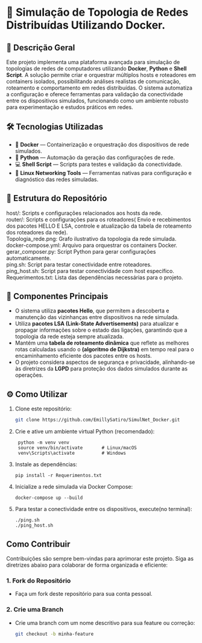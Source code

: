 # 🚀 Simulação de Topologia de Redes Distribuídas Utilizando Docker.

## 📖 Descrição Geral

Este projeto implementa uma plataforma avançada para simulação de topologias de redes de computadores utilizando **Docker**, **Python** e **Shell Script**. A solução permite criar e orquestrar múltiplos hosts e roteadores em containers isolados, possibilitando análises realistas de comunicação, roteamento e comportamento em redes distribuídas. O sistema automatiza a configuração e oferece ferramentas para validação da conectividade entre os dispositivos simulados, funcionando como um ambiente robusto para experimentação e estudos práticos em redes.

## 🛠 Tecnologias Utilizadas

- 🐳 **Docker** — Containerização e orquestração dos dispositivos de rede simulados.  
- 🐍 **Python** — Automação da geração das configurações de rede.  
- 💻 **Shell Script** — Scripts para testes e validação da conectividade.  
- 🐧 **Linux Networking Tools** — Ferramentas nativas para configuração e diagnóstico das redes simuladas.  

## 📂 Estrutura do Repositório

host/: Scripts e configurações relacionados aos hosts da rede.  
router/: Scripts e configurações para os roteadores( Envio e recebimentos dos pacotes HELLO E LSA, controle e atualização da tabela de roteamento dos roteadores da rede).  
Topologia_rede.png: Grafo ilustrativo da topologia da rede simulada.  
docker-compose.yml: Arquivo para orquestrar os containers Docker.  
gerar_composer.py: Script Python para gerar configurações automaticamente.  
ping.sh: Script para testar conectividade entre roteadores.  
ping_host.sh: Script para testar conectividade com host específico.  
Requerimentos.txt: Lista das dependências necessárias para o projeto.

## 🧩 Componentes Principais

- O sistema utiliza **pacotes Hello**, que permitem a descoberta e manutenção das vizinhanças entre dispositivos na rede simulada.  
- Utiliza **pacotes LSA (Link-State Advertisements)** para atualizar e propagar informações sobre o estado das ligações, garantindo que a topologia da rede esteja sempre atualizada.  
- Mantém uma **tabela de roteamento dinâmica** que reflete as melhores rotas calculadas usando o **(algoritmo de Dijkstra)** em tempo real para o encaminhamento eficiente dos pacotes entre os hosts.  
- O projeto considera aspectos de segurança e privacidade, alinhando-se às diretrizes da **LGPD** para proteção dos dados simulados durante as operações.

## ⚙️ Como Utilizar

1. Clone este repositório:

   ```bash
   git clone https://github.com/EmillySatiro/SimulNet_Docker.git

2. Crie e ative um ambiente virtual Python (recomendado):
   ```
    python -m venv venv
    source venv/bin/activate       # Linux/macOS
    venv\Scripts\activate          # Windows

3. Instale as dependências:
   ```
   pip install -r Requerimentos.txt
   
4. Inicialize a rede simulada via Docker Compose:
   ```
   docker-compose up --build

5. Para testar a conectividade entre os dispositivos, execute(no terminal):
    ```
    ./ping.sh
    ./ping_host.sh

## Como Contribuir

Contribuições são sempre bem-vindas para aprimorar este projeto. Siga as diretrizes abaixo para colaborar de forma organizada e eficiente:

### 1. Fork do Repositório

- Faça um fork deste repositório para sua conta pessoal.

### 2. Crie uma Branch

- Crie uma branch com um nome descritivo para sua feature ou correção:

  ```bash
  git checkout -b minha-feature

